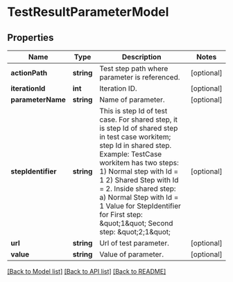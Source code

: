 # TestResultParameterModel

## Properties
Name | Type | Description | Notes
------------ | ------------- | ------------- | -------------
**actionPath** | **string** | Test step path where parameter is referenced. | [optional] 
**iterationId** | **int** | Iteration ID. | [optional] 
**parameterName** | **string** | Name of parameter. | [optional] 
**stepIdentifier** | **string** | This is step Id of test case. For shared step, it is step Id of shared step in test case workitem; step Id in shared step. Example: TestCase workitem has two steps: 1) Normal step with Id &#x3D; 1 2) Shared Step with Id &#x3D; 2. Inside shared step: a) Normal Step with Id &#x3D; 1 Value for StepIdentifier for First step: \&quot;1\&quot; Second step: \&quot;2;1\&quot; | [optional] 
**url** | **string** | Url of test parameter. | [optional] 
**value** | **string** | Value of parameter. | [optional] 

[[Back to Model list]](../README.md#documentation-for-models) [[Back to API list]](../README.md#documentation-for-api-endpoints) [[Back to README]](../README.md)


